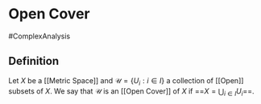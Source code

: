 # Open Cover
#ComplexAnalysis 

## Definition
Let $X$ be a [[Metric Space]] and $\mathcal{U}=\left\{U_{i}: i \in I\right\}$ a collection of [[Open]] subsets of $X$. We say that $\mathcal{U}$ is an [[Open Cover]] of $X$ if ==$X=\bigcup_{i \in I} U_{i}$==. 